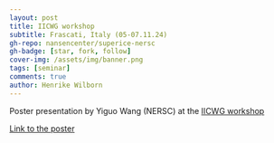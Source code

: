 ```yaml
---
layout: post
title: IICWG workshop
subtitle: Frascati, Italy (05-07.11.24)
gh-repo: nansencenter/superice-nersc
gh-badge: [star, fork, follow]
cover-img: /assets/img/banner.png
tags: [seminar]
comments: true
author: Henrike Wilborn
---
```


Poster presentation by Yiguo Wang (NERSC) at the
[IICWG workshop](https://www.igsoc.org/event/12th-international-workshop-on-sea-ice-modelling-assimilation-observations-predictions-and-verification-aka-iicwg-da-12)
 
[Link to the poster](../assets/slides_and_posters/Poster-YWang.Nov2024.pdf)
